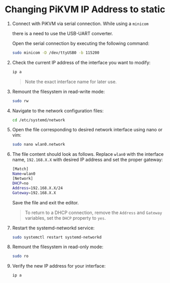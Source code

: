 # Changing PiKVM IP Address to static

1. Connect with PiKVM via serial connection. While using a `minicom`

   there is a need to use the USB-UART converter.

   Open the serial connection by executing the following command:

    ```bash
    sudo minicom -D /dev/ttyUSB0 -b 115200
    ```

1. Check the current IP address of the interface you want to modify:

   ```bash
   ip a
   ```

   > Note the exact interface name for later use.

1. Remount the filesystem in read-write mode:

   ```bash
   sudo rw
   ```

1. Navigate to the network configuration files:

   ```bash
   cd /etc/systemd/network
   ```

1. Open the file corresponding to desired network interface using nano or vim:

   ```bash
   sudo nano wlan0.network
   ```

1. The file content should look as follows. Replace `wlan0` with the interface
   name, `192.168.X.X` with desired IP address and set the proper gateway:

   ```bash
   [Match]
   Name=wlan0
   [Network]
   DHCP=no
   Address=192.168.X.X/24
   Gateway=192.168.X.X
   ```

   Save the file and exit the editor.

   > To return to a DHCP connection, remove the `Address` and `Gateway` variables,
   > set the `DHCP` property to `yes`.

1. Restart the systemd-networkd service:

   ```bash
   sudo systemctl restart systemd-networkd
   ```

1. Remount the filesystem in read-only mode:

   ```bash
   sudo ro
   ```

1. Verify the new IP address for your interface:

   ```bash
   ip a
   ```
